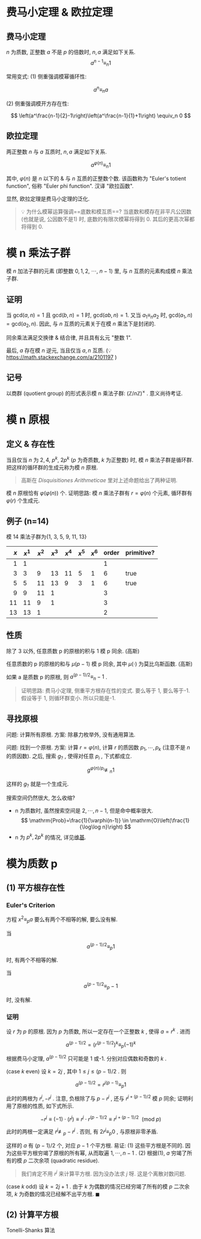 # 费马小定理 & 欧拉定理

## 费马小定理

$n$ 为质数, 正整数 $a$ 不是 $p$ 的倍数时, $n, a$ 满足如下关系.
$$a^{n-1}\equiv_n 1$$

常用变式:
(1) 侧重强调模幂循环性:

$$
a^n \equiv_n a
$$

(2) 侧重强调模开方存在性:

$$
\left(a^\frac{n-1}{2}-1\right)\left(a^\frac{n-1}{1}+1\right)
\equiv_n
0
$$

## 欧拉定理

两正整数 $n$ 与 $a$ 互质时, $n, a$ 满足如下关系.

$$
a^{\varphi(n)} \equiv_n 1
$$

其中, $\varphi(n)$ 是 $n$ 以下的 & 与 $n$ 互质的正整数个数. 该函数称为 "Euler's totient function", 俗称 "Euler phi function". 汉译 "欧拉函数".

显然, 欧拉定理是费马小定理的泛化.

> 💡 为什么模幂运算强调==底数和模互质==? 当底数和模存在非平凡公因数 (也就是说, 公因数不是1) 时, 底数的有限次模幂将得到 0. 其后的更高次幂都将得到 0.

# 模 n 乘法子群

模 $n$ 加法子群的元素 (即整数 $0, 1, 2,$ $\cdots,$ $n-1$) 里, 与 $n$ 互质的元素构成模 $n$ 乘法子群.

## 证明

当 $\mathrm{gcd}(a, n) = 1$ 且 $\mathrm{gcd}(b,n)=1$ 时, $\mathrm{gcd}(ab, n)=1$. 又当 $a_1\equiv_n a_2$ 时, $\mathrm{gcd}\left(a_1,n\right)=\mathrm{gcd}\left(a_2,n\right)$. 因此, 与 $n$ 互质的元素关于在模 $n$ 乘法下是封闭的.

同余乘法满足交换律 & 结合律, 并且具有幺元 "整数 1".

最后, $a$ 存在模 $n$ 逆元, 当且仅当 $a, n$ 互质. (💡https://math.stackexchange.com/a/2101197 )

## 记号

以商群 (quotient group) 的形式表示模 n 乘法子群: $(\mathbb{Z}/n\mathbb{Z})^\times$ . 意义尚待考证.

# 模 n 原根

## 定义 & 存在性

当且仅当 $n$ 为 $2, 4,$ $p^k$, $2p^k$ ($p$ 为奇质数, $k$ 为正整数) 时, 模 $n$ 乘法子群是循环群. 把这样的循环群的生成元称为模 $n$ 原根.

> 高斯在 _Disquisitiones Arithmeticae_ 里对上述命题给出了两种证明.

模 $n$ 原根恰有 $\varphi\left(\varphi(n)\right)$ 个. 证明思路: 模 $n$ 乘法子群有 $r=\varphi(n)$ 个元素, 循环群有 $\varphi(r)$ 个生成元.

## 例子 (n=14)

模 14 乘法子群为{1, 3, 5, 9, 11, 13}

| $x$ | $x^1$ | $x^2$ | $x^3$ | $x^4$ | $x^5$ | $x^6$ | order | primitive? |
| --: | ----- | ----- | ----- | ----- | ----- | ----- | ----- | ---------- |
|   1 | 1     |       |       |       |       |       | 1     |            |
|   3 | 3     | 9     | 13    | 11    | 5     | 1     | 6     | true       |
|   5 | 5     | 11    | 13    | 9     | 3     | 1     | 6     | true       |
|   9 | 9     | 11    | 1     |       |       |       | 3     |            |
|  11 | 11    | 9     | 1     |       |       |       | 3     |            |
|  13 | 13    | 1     |       |       |       |       | 2     |            |

## 性质

除了 3 以外, 任意质数 p 的原根的积与 1 模 p 同余. (高斯)

任意质数的 p 的原根的和与 $\mu(p-1)$ 模 p 同余, 其中 $\mu(\cdot)$ 为莫比乌斯函数. (高斯)

如果 a 是质数 p 的原根, 则 $a^{(p-1)/2}\equiv_n -1$ .

> 证明思路: 费马小定理, 侧重平方根存在性的变式. 要么等于 1, 要么等于-1. 假设等于 1, 则循环群变小. 所以只能是-1.

## 寻找原根

问题: 计算所有原根.
方案: 除暴力枚举外, 没有通用算法.

问题: 找到一个原根.
方案: 计算 $r=\varphi(n)$, 计算 $r$ 的质因数 $p_1, \cdots, p_k$ (注意不是 $n$ 的质因数). 之后, 搜索 $g_?$ , 使得对任意 $p_i$ , 下式都成立.

$$
g^{\varphi(n)/p_i} \not\equiv_n 1
$$

这样的 $g_?$ 就是一个生成元.

搜索空间仍然很大, 怎么收缩?

- n 为质数时, 虽然搜索空间是 ${2, \cdots, n-1}$, 但是命中概率很大.
  $$
  \mathrm{Prob}=\frac{1}{\varphi(n-1)}
  \in
  \mathrm{O}\left(\frac{1}{\log\log n}\right)
  $$
- n 为 $p^k, 2p^k$ 的情况, 详见[维基](https://en.wikipedia.org/wiki/Primitive_root_modulo_n#Finding_primitive_roots).

# 模为质数 p

## (1) 平方根存在性

### Euler's Criterion

方程 $x^2 \equiv_p a$ 要么有两个不相等的解, 要么没有解.

当

$$
a^{(p-1)/2} \equiv_p 1
$$

时, 有两个不相等的解.

当

$$
a^{(p-1)/2} \equiv_p -1
$$

时, 没有解.

### 证明

设 $r$ 为 $p$ 的原根. 因为 $p$ 为质数, 所以一定存在一个正整数 $k$ , 使得 $a=r^k$ . 进而

$$
a^{(p-1)/2}
= \left(r^{(p-1)/2}\right)^k
\equiv_p (-1)^k
$$

根据费马小定理, $a^{(p-1)/2}$ 只可能是 1 或-1. 分别对应偶数和奇数的 $k$ .

(case $k$ even) 设 $k=2j$ , 其中 $1\le j \le (p-1)/2$ . 则

$$
a^{(p-1)/2}
=r^{j(p-1)}
\equiv_p 1
$$

此时的两根为 $r^j, -r^j$ . 注意, 负根除了与 $p-r^j$ , 还与 $r^{j + (p-1)/2}$ 模 $p$ 同余; 证明利用了原根的性质, 如下式所示.

$$
-r^j
\equiv (-1)\cdot(r^j)
\equiv r^j \cdot r^{(p-1)/2}
\equiv r^{j + (p-1)/2}
~~(\mathrm{mod}~p)
$$

此时的两根一定满足 $r^j \not\equiv_p -r^j$ . 否则, 有 $2 r^j \equiv_p 0$ , 与原根非零矛盾.

这样的 $a$ 有 $(p-1)/2$ 个, 对应 $p-1$ 个平方根. 易证:
(1) 这些平方根是不同的. 因为这些平方根穷竭了原根的所有幂, 从而取遍 ${1, \cdots, n-1}$ .
(2) 根据(1), $a$ 穷竭了所有的模 $p$ 二次余项 (quadratic residue).

> 我们肯定不用 $r^j$ 来计算平方根. 因为没办法求 $j$ 呀. 这是个离散对数问题.

(case $k$ odd) 设 $k=2j + 1$ . 由于 $k$ 为偶数的情况已经穷竭了所有的模 $p$ 二次余项, $k$ 为奇数的情况已经解不出平方根. $\blacksquare$

## (2) 计算平方根

Tonelli-Shanks 算法
